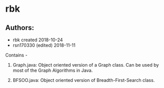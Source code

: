 # rbk 

## Authors: 
* rbk created 2018-10-24
* rsn170330 (edited) 2018-11-11

Contains - 
1. Graph.java: Object oriented version of a Graph class. Can be used by most of the Graph Algorithms in Java.

2. BFSOO.java: Object oriented version of Breadth-First-Search class.   

